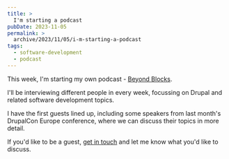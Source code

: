 ```yaml
---
title: >
  I'm starting a podcast
pubDate: 2023-11-05
permalink: >
  archive/2023/11/05/i-m-starting-a-podcast
tags:
  - software-development
  - podcast
---
```


This week, I'm starting my own podcast - [Beyond Blocks][podcast].

I'll be interviewing different people in every week, focussing on Drupal and related software development topics.

I have the first guests lined up, including some speakers from last month's DrupalCon Europe conference, where we can discuss their topics in more detail.

If you'd like to be a guest, [get in touch][form] and let me know what you'd like to discuss.

[form]: https://forms.gle/wdVqmEyQSWUx8cnm8
[podcast]: https://www.oliverdavies.uk/podcast

